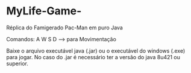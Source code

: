 # MyLife-Game-
Réplica do Famigerado Pac-Man em puro Java

Comandos:
A W S D --> para Movimentação

Baixe o arquivo executável java (.jar) ou o executável do windows (.exe) para jogar. No caso do .jar é necessário ter a versão do java 8u421 ou superior.
